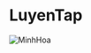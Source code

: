 # LuyenTap

![MinhHoa](https://github.com/user-attachments/assets/93996e7c-28c3-4fe7-9260-8e183f1a21f5)
